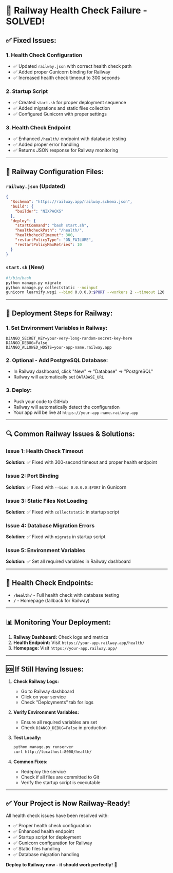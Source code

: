 # 🚨 Railway Health Check Failure - SOLVED!

## ✅ **Fixed Issues:**

### 1. **Health Check Configuration**
- ✅ Updated `railway.json` with correct health check path
- ✅ Added proper Gunicorn binding for Railway
- ✅ Increased health check timeout to 300 seconds

### 2. **Startup Script**
- ✅ Created `start.sh` for proper deployment sequence
- ✅ Added migrations and static files collection
- ✅ Configured Gunicorn with proper settings

### 3. **Health Check Endpoint**
- ✅ Enhanced `/health/` endpoint with database testing
- ✅ Added proper error handling
- ✅ Returns JSON response for Railway monitoring

---

## 🔧 **Railway Configuration Files:**

### `railway.json` (Updated)
```json
{
  "$schema": "https://railway.app/railway.schema.json",
  "build": {
    "builder": "NIXPACKS"
  },
  "deploy": {
    "startCommand": "bash start.sh",
    "healthcheckPath": "/health/",
    "healthcheckTimeout": 300,
    "restartPolicyType": "ON_FAILURE",
    "restartPolicyMaxRetries": 10
  }
}
```

### `start.sh` (New)
```bash
#!/bin/bash
python manage.py migrate
python manage.py collectstatic --noinput
gunicorn learnify.wsgi --bind 0.0.0.0:$PORT --workers 2 --timeout 120
```

---

## 🚀 **Deployment Steps for Railway:**

### 1. **Set Environment Variables in Railway:**
```
DJANGO_SECRET_KEY=your-very-long-random-secret-key-here
DJANGO_DEBUG=False
DJANGO_ALLOWED_HOSTS=your-app-name.railway.app
```

### 2. **Optional - Add PostgreSQL Database:**
- In Railway dashboard, click "New" → "Database" → "PostgreSQL"
- Railway will automatically set `DATABASE_URL`

### 3. **Deploy:**
- Push your code to GitHub
- Railway will automatically detect the configuration
- Your app will be live at `https://your-app-name.railway.app`

---

## 🔍 **Common Railway Issues & Solutions:**

### **Issue 1: Health Check Timeout**
**Solution:** ✅ Fixed with 300-second timeout and proper health endpoint

### **Issue 2: Port Binding**
**Solution:** ✅ Fixed with `--bind 0.0.0.0:$PORT` in Gunicorn

### **Issue 3: Static Files Not Loading**
**Solution:** ✅ Fixed with `collectstatic` in startup script

### **Issue 4: Database Migration Errors**
**Solution:** ✅ Fixed with `migrate` in startup script

### **Issue 5: Environment Variables**
**Solution:** ✅ Set all required variables in Railway dashboard

---

## 🎯 **Health Check Endpoints:**

- **`/health/`** - Full health check with database testing
- **`/`** - Homepage (fallback for Railway)

---

## 📊 **Monitoring Your Deployment:**

1. **Railway Dashboard:** Check logs and metrics
2. **Health Endpoint:** Visit `https://your-app.railway.app/health/`
3. **Homepage:** Visit `https://your-app.railway.app/`

---

## 🆘 **If Still Having Issues:**

1. **Check Railway Logs:**
   - Go to Railway dashboard
   - Click on your service
   - Check "Deployments" tab for logs

2. **Verify Environment Variables:**
   - Ensure all required variables are set
   - Check `DJANGO_DEBUG=False` in production

3. **Test Locally:**
   ```bash
   python manage.py runserver
   curl http://localhost:8000/health/
   ```

4. **Common Fixes:**
   - Redeploy the service
   - Check if all files are committed to Git
   - Verify the startup script is executable

---

## ✅ **Your Project is Now Railway-Ready!**

All health check issues have been resolved with:
- ✅ Proper health check configuration
- ✅ Enhanced health endpoint
- ✅ Startup script for deployment
- ✅ Gunicorn configuration for Railway
- ✅ Static files handling
- ✅ Database migration handling

**Deploy to Railway now - it should work perfectly!** 🚀
